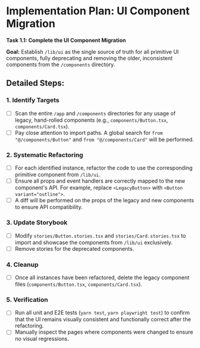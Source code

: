 # Implementation Plan: UI Component Migration

**Task 1.1: Complete the UI Component Migration**

**Goal:** Establish `/lib/ui` as the single source of truth for all primitive UI components, fully deprecating and removing the older, inconsistent components from the `/components` directory.

## Detailed Steps:

### 1. Identify Targets
- [ ] Scan the entire `/app` and `/components` directories for any usage of legacy, hand-rolled components (e.g., `components/Button.tsx`, `components/Card.tsx`). 
- [ ] Pay close attention to import paths. A global search for `from "@/components/Button"` and `from "@/components/Card"` will be performed.

### 2. Systematic Refactoring
- [ ] For each identified instance, refactor the code to use the corresponding primitive component from `/lib/ui`. 
- [ ] Ensure all props and event handlers are correctly mapped to the new component's API. For example, replace `<LegacyButton>` with `<Button variant="outline">`.
- [ ] A diff will be performed on the props of the legacy and new components to ensure API compatibility.

### 3. Update Storybook
- [ ] Modify `stories/Button.stories.tsx` and `stories/Card.stories.tsx` to import and showcase the components from `/lib/ui` exclusively. 
- [ ] Remove stories for the deprecated components.

### 4. Cleanup
- [ ] Once all instances have been refactored, delete the legacy component files (`components/Button.tsx`, `components/Card.tsx`).

### 5. Verification
- [ ] Run all unit and E2E tests (`yarn test`, `yarn playwright test`) to confirm that the UI remains visually consistent and functionally correct after the refactoring.
- [ ] Manually inspect the pages where components were changed to ensure no visual regressions.
